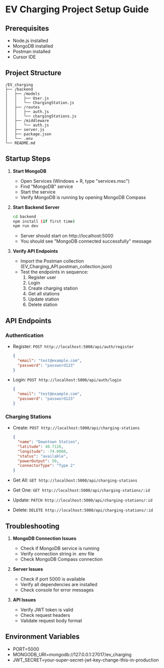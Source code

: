 # EV Charging Project Setup Guide

## Prerequisites
- Node.js installed
- MongoDB installed
- Postman installed
- Cursor IDE

## Project Structure
```
/EV_charging
├── /backend
│   ├── /models
│   │   ├── User.js
│   │   └── ChargingStation.js
│   ├── /routes
│   │   ├── auth.js
│   │   └── chargingStations.js
│   ├── /middleware
│   │   └── auth.js
│   ├── server.js
│   ├── package.json
│   └── .env
└── README.md
```

## Startup Steps

1. **Start MongoDB**
   - Open Services (Windows + R, type "services.msc")
   - Find "MongoDB" service
   - Start the service
   - Verify MongoDB is running by opening MongoDB Compass

2. **Start Backend Server**
   ```bash
   cd backend
   npm install (if first time)
   npm run dev
   ```
   - Server should start on http://localhost:5000
   - You should see "MongoDB connected successfully" message

3. **Verify API Endpoints**
   - Import the Postman collection (EV_Charging_API.postman_collection.json)
   - Test the endpoints in sequence:
     1. Register user
     2. Login
     3. Create charging station
     4. Get all stations
     5. Update station
     6. Delete station

## API Endpoints

### Authentication
- Register: `POST http://localhost:5000/api/auth/register`
  ```json
  {
    "email": "test@example.com",
    "password": "password123"
  }
  ```

- Login: `POST http://localhost:5000/api/auth/login`
  ```json
  {
    "email": "test@example.com",
    "password": "password123"
  }
  ```

### Charging Stations
- Create: `POST http://localhost:5000/api/charging-stations`
  ```json
  {
    "name": "Downtown Station",
    "latitude": 40.7128,
    "longitude": -74.0060,
    "status": "available",
    "powerOutput": 50,
    "connectorType": "Type 2"
  }
  ```

- Get All: `GET http://localhost:5000/api/charging-stations`
- Get One: `GET http://localhost:5000/api/charging-stations/:id`
- Update: `PATCH http://localhost:5000/api/charging-stations/:id`
- Delete: `DELETE http://localhost:5000/api/charging-stations/:id`

## Troubleshooting

1. **MongoDB Connection Issues**
   - Check if MongoDB service is running
   - Verify connection string in .env file
   - Check MongoDB Compass connection

2. **Server Issues**
   - Check if port 5000 is available
   - Verify all dependencies are installed
   - Check console for error messages

3. **API Issues**
   - Verify JWT token is valid
   - Check request headers
   - Validate request body format

## Environment Variables
- PORT=5000
- MONGODB_URI=mongodb://127.0.0.1:27017/ev_charging
- JWT_SECRET=your-super-secret-jwt-key-change-this-in-production 